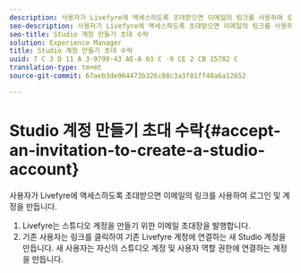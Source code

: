 ```yaml
---
description: 사용자가 Livefyre에 액세스하도록 초대받으면 이메일의 링크를 사용하여 로그인 및 계정을 만듭니다.
seo-description: 사용자가 Livefyre에 액세스하도록 초대받으면 이메일의 링크를 사용하여 로그인 및 계정을 만듭니다.
seo-title: Studio 계정 만들기 초대 수락
solution: Experience Manager
title: Studio 계정 만들기 초대 수락
uuid: 7 C 3 D 11 A 3-9799-43 AE-A 63 C -9 CE 2 CB 15782 C
translation-type: tm+mt
source-git-commit: 67aeb3de964473b326c88c3a3f81ff48a6a12652

---
```



# Studio 계정 만들기 초대 수락{#accept-an-invitation-to-create-a-studio-account}

사용자가 Livefyre에 액세스하도록 초대받으면 이메일의 링크를 사용하여 로그인 및 계정을 만듭니다.

1. Livefyre는 스튜디오 계정을 만들기 위한 이메일 초대장을 발행합니다.
1. 기존 사용자는 링크를 클릭하여 기존 Livefyre 계정에 연결하는 새 Studio 계정을 만듭니다. 새 사용자는 자신의 스튜디오 계정 및 사용자 역할 권한에 연결하는 계정을 만듭니다.
